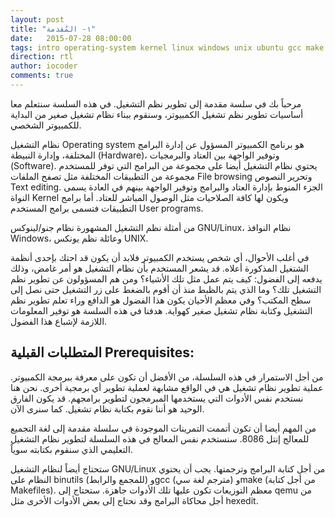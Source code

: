 ```yaml
---
layout: post
title: "١- المُقدمة"
date:   2015-07-28 08:00:00
tags: intro operating-system kernel linux windows unix ubuntu gcc make binutils qemu hexedit
direction: rtl
author: iocoder
comments: true
---
```


مرحباً بك في سلسة مقدمة إلى تطوير نظم التشغيل. في هذه السلسة سنتعلم معا أساسيات 
تطوير نظم تشغيل الكمبيوتر، وسنقوم ببناء نظام تشغيل صغير من البداية للكمبيوتر 
الشخصي.

نظام التشغيل Operating system هو برنامج الكمبيوتر المسؤول عن إدارة البرامج المختلفة، وإدارة 
النبيطة (Hardware)، وتوفير الواجهة بين العتاد والبرمجيات (Software). يحتوي نظام التشغيل
أيضا على مجموعة من البرامج التي توفر للمستخدم مجموعة من التطبيقات المختلفة مثل تصفح
الملفات File browsing وتحرير النصوص Text editing. الجزء المنوط بإدارة العتاد
والبرامج وتوفير الواجهة بينهم في العادة يسمى النواة Kernel ويكون لها كافة الصلاحيات
مثل الوصول المباشر للعتاد. أما برامج التطبيقات فتسمى برامج المستخدم User programs.

من أمثلة نظم التشغيل 
المشهورة نظام جنو/لينوكس GNU/Linux، نظام النوافذ Windows، وعائلة نظم يونكس UNIX.

في أغلب الأحوال، أي شخص يستخدم الكمبيوتر فلابد أن يكون قد احتك بإحدى أنظمة 
الشتغيل المذكورة أعلاه. قد يشعر  المستخدم بأن نظام التشغيل هو أمر غامض، وذلك 
يدفعه إلى الفضول: كيف يتم عمل مثل تلك الأشياء؟ ومن هم المسؤولون عن تطوير نظم 
التشغيل تلك؟ وما الذي يتم بالظبط منذ أن أقوم بالضغط على زر التشغيل حتى نصل إلى 
سطح المكتب؟ وفي معظم الأحيان يكون هذا الفضول هو الدافع وراء تعلم تطوير نظم 
التشغيل وكتابة نظام تشغيل صغير كهواية. هدفنا في هذه السلسة هو توفير المعلومات 
اللازمة لإشباع هذا الفضول.

المتطلبات القبلية Prerequisites:
--------------------

من أجل الاستمرار في هذه السلسلة، من الأفضل أن تكون على معرفة ببرمجة 
الكمبيوتر. عملية تطوير نظام تشغيل هي في الواقع مشابهة لعملية تطوير أي برمجية 
أخرى. نحن هنا نستخدم نفس الأدوات التي يستخدمها المبرمجون لتطوير برامجهم. قد 
يكون الفارق الوحيد هو أننا نقوم بكتابة نظام تشغيل. كما سنرى الآن.

من المهم أيضا أن تكون أتممت التمرينات الموجودة في سلسلة مقدمة إلى لغة التجميع 
للمعالج إنتل 8086. سنستخدم نفس المعالج في هذه السلسلة لتطوير نظام التشغيل 
التعليمي الذي سنقوم بكتابته سوياً.

ستحتاج أيضاً لنظام التشغيل GNU/Linux من أجل كتابة البرامج وترجمتها. يجب أن يحتوي 
النظام على binutils (للمجمع والرابط) وgcc (مترجم لغة سي) وmake (من أجل كتابة 
Makefiles). معظم التوزيعات تكون عليها تلك الأدوات جاهزة. ستحتاج إلى qemu من أجل 
محاكاة البرامج وقد نحتاج إلى بعض الأدوات الأخرى مثل hexedit.

